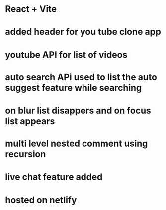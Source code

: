 # React + Vite

# added header for you tube clone app
# youtube API for list of videos 
# auto search APi used to list the auto suggest feature while searching
# on blur list disappers and on focus list appears
# multi level nested comment using recursion
# live chat feature added
# hosted on netlify
